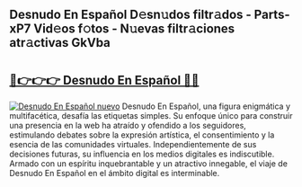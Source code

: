 ## Desnudo En Español D𝚎sn𝚞dos filtr𝚊dos - Parts-xP7 Vid𝚎os f𝚘tos - N𝚞evas filtr𝚊ciones atr𝚊ctivas GkVba

# <h2><a href="http://mb1y8r.tromn.icu/?c=Desnudo+En+Espa%c3%b1ol">🔗👉👉👉 Desnudo En Español 🔗🔗</a></h2>

[![Desnudo En Español nuevo](https://i.imgur.com/pEAQMta.gif)](http://mb1y8r.tromn.icu/?c=Desnudo+En+Espa%c3%b1ol)
Desnudo En Español, una figura enigmática y multifacética, desafía las etiquetas simples. Su enfoque único para construir una presencia en la web ha atraído y ofendido a los seguidores, estimulando debates sobre la expresión artística, el consentimiento y la esencia de las comunidades virtuales. Independientemente de sus decisiones futuras, su influencia en los medios digitales es indiscutible. Armado con un espíritu inquebrantable y un atractivo innegable, el viaje de Desnudo En Español en el ámbito digital es interminable.
